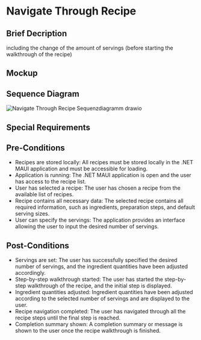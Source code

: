 # Navigate Through Recipe
## Brief Decription
including the change of the amount of servings (before starting the walkthrough of the recipe)

## Mockup

## Sequence Diagram
![Navigate Through Recipe Sequenzdiagramm drawio](https://github.com/user-attachments/assets/683c6d26-bc66-48d2-922d-03a593b4aa66)

## Special Requirements

## Pre-Conditions
* Recipes are stored locally: All recipes must be stored locally in the .NET MAUI application and must be accessible for loading.
* Application is running: The .NET MAUI application is open and the user has access to the recipe list.
* User has selected a recipe: The user has chosen a recipe from the available list of recipes.
* Recipe contains all necessary data: The selected recipe contains all required information, such as ingredients, preparation steps, and default serving sizes.
* User can specify the servings: The application provides an interface allowing the user to input the desired number of servings.

## Post-Conditions
* Servings are set: The user has successfully specified the desired number of servings, and the ingredient quantities have been adjusted accordingly.
* Step-by-step walkthrough started: The user has started the step-by-step walkthrough of the recipe, and the initial step is displayed.
* Ingredient quantities adjusted: Ingredient quantities have been adjusted according to the selected number of servings and are displayed to the user.
* Recipe navigation completed: The user has navigated through all the recipe steps until the final step is reached.
* Completion summary shown: A completion summary or message is shown to the user once the recipe walkthrough is finished.
